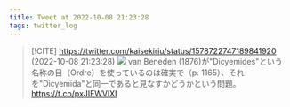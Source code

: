 ```yaml
---
title: Tweet at 2022-10-08 21:23:28
tags: twitter_log
---
```


> [!CITE] https://twitter.com/kaisekiriu/status/1578722747189841920 (2022-10-08 21:23:28)
> ![](https://twitter.com/kaisekiriu/status/1578722747189841920)
> van Beneden (1876)が"Dicyemides"という名称の目（Ordre）を使っているのは確実で（p. 1165）、それを"Dicyemida"と同一であると見なすかどうかという問題。
> https://t.co/pxJIFWVlXI
